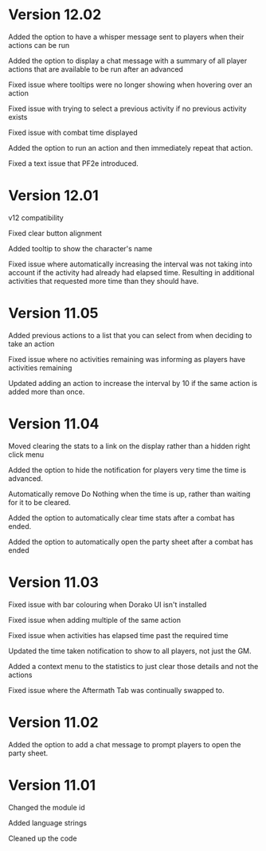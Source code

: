 # Version 12.02

Added the option to have a whisper message sent to players when their actions can be run

Added the option to display a chat message with a summary of all player actions that are available to be run after an advanced

Fixed issue where tooltips were no longer showing when hovering over an action

Fixed issue with trying to select a previous activity if no previous activity exists

Fixed issue with combat time displayed

Added the option to run an action and then immediately repeat that action.

Fixed a text issue that PF2e introduced.

# Version 12.01

v12 compatibility

Fixed clear button alignment

Added tooltip to show the character's name

Fixed issue where automatically increasing the interval was not taking into account if the activity had already had elapsed time.  Resulting in additional activities that requested more time than they should have.

# Version 11.05

Added previous actions to a list that you can select from when deciding to take an action

Fixed issue where no activities remaining was informing as players have activities remaining

Updated adding an action to increase the interval by 10 if the same action is added more than once.

# Version 11.04

Moved clearing the stats to a link on the display rather than a hidden right click menu

Added the option to hide the notification for players very time the time is advanced.

Automatically remove Do Nothing when the time is up, rather than waiting for it to be cleared.

Added the option to automatically clear time stats after a combat has ended.

Added the option to automatically open the party sheet after a combat has ended

# Version 11.03

Fixed issue with bar colouring when Dorako UI isn't installed

Fixed issue when adding multiple of the same action

Fixed issue when activities has elapsed time past the required time

Updated the time taken notification to show to all players, not just the GM.

Added a context menu to the statistics to just clear those details and not the actions

Fixed issue where the Aftermath Tab was continually swapped to.

# Version 11.02

Added the option to add a chat message to prompt players to open the party sheet.

# Version 11.01

Changed the module id

Added language strings

Cleaned up the code